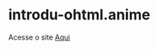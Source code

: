 # introdu-ohtml.anime
Acesse o site [Aqui](https://gabrielebatagiero.github.io/introdu-ohtml.anime/)
